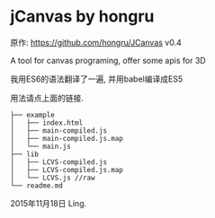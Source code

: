 # jCanvas by hongru

原作: https://github.com/hongru/JCanvas v0.4

A tool for canvas programing, offer some apis for 3D

我用ES6的语法翻译了一遍, 并用babel编译成ES5

用法请点上面的链接. 

``` 
├── example
│   ├── index.html
│   ├── main-compiled.js
│   ├── main-compiled.js.map
│   └── main.js
├── lib
│   ├── LCVS-compiled.js
│   ├── LCVS-compiled.js.map
│   └── LCVS.js //raw
└── readme.md
```



2015年11月18日 Ling.